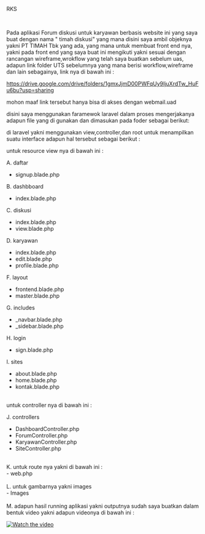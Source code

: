 RKS 

<br>

Pada aplikasi Forum diskusi untuk karyawan berbasis website ini yang saya buat dengan nama " timah diskusi" yang mana disini saya ambil objeknya yakni PT TIMAH Tbk yang ada,
yang mana untuk membuat front end nya, yakni pada front end yang saya buat ini  mengikuti yakni sesuai dengan rancangan wireframe,wrokflow yang telah saya buatkan
sebelum uas, adapun link folder UTS sebelumnya yang mana berisi workflow,wireframe dan lain sebagainya, link nya di bawah ini :

https://drive.google.com/drive/folders/1gmxJjmD00PWFqUy9IjuXrdTw_HuFu6bu?usp=sharing

mohon maaf link tersebut hanya bisa di akses dengan webmail.uad 

disini saya menggunakan faramewok laravel dalam proses mengerjakanya 
adapun file yang di gunakan dan dimasukan pada foder sebagai berikut: 

di laravel yakni menggunakan view,controller,dan root untuk menampilkan suatu interface adapun hal tersebut sebagai berikut : 

untuk resource view nya di bawah ini :  <br>

A. daftar 
  - signup.blade.php

B. dashbboard
  - index.blade.php

C.  diskusi
  - index.blade.php
  - view.blade.php

D. karyawan
  - index.blade.php
  - edit.blade.php
  - profile.blade.php

F. layout
  - frontend.blade.php
  - master.blade.php
  
G. includes 
  - _navbar.blade.php
  - _sidebar.blade.php


H.  login
  - sign.blade.php


I. sites <br>
  - about.blade.php
  - home.blade.php 
  - kontak.blade.php

<br>
untuk controller nya di bawah ini : <br>

J. controllers 
  - DashboardController.php
  - ForumController.php
  - KaryawanController.php
  - SiteController.php
  
  <br>
 K. untuk route nya yakni di bawah ini : <br>
  - web.php
  
  <br>
  <br>
 L. untuk gambarnya yakni images <br>
   - Images
 
 <br>
 <br>
  M.  adapun hasil running aplikasi yakni outputnya sudah saya buatkan dalam bentuk video yakni adapun videonya di bawah ini : 

 [![Watch the video](https://i.imgur.com/vKb2F1B.png)](https://youtu.be/E2lffJgS4iw)



 
 
 
